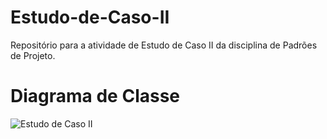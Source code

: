 # Estudo-de-Caso-II
Repositório para a atividade de Estudo de Caso II da disciplina de Padrões de Projeto.

# Diagrama de Classe
![Estudo de Caso II](https://user-images.githubusercontent.com/75703602/115297107-2ff5b280-a132-11eb-9c75-3aeb002aec23.jpeg)

